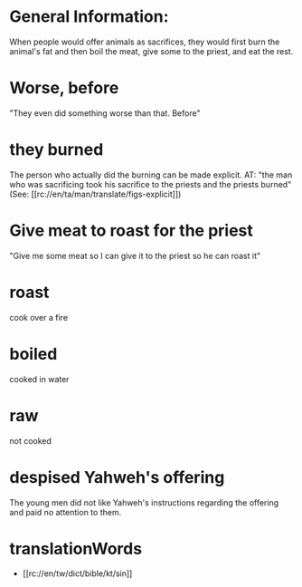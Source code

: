 # General Information:

When people would offer animals as sacrifices, they would first burn the animal's fat and then boil the meat, give some to the priest, and eat the rest.

# Worse, before

"They even did something worse than that. Before"

# they burned

The person who actually did the burning can be made explicit. AT: "the man who was sacrificing took his sacrifice to the priests and the priests burned" (See: [[rc://en/ta/man/translate/figs-explicit]])

# Give meat to roast for the priest

"Give me some meat so I can give it to the priest so he can roast it"

# roast

cook over a fire

# boiled

cooked in water

# raw

not cooked

# despised Yahweh's offering

The young men did not like Yahweh's instructions regarding the offering and paid no attention to them.

# translationWords

* [[rc://en/tw/dict/bible/kt/sin]]